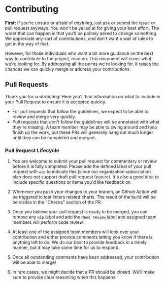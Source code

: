 # Contributing

**First:** if you're unsure or afraid of _anything_, just ask
or submit the issue or pull request anyways. You won't be yelled at for
giving your best effort. The worst that can happen is that you'll be
politely asked to change something. We appreciate any sort of contributions,
and don't want a wall of rules to get in the way of that.

However, for those individuals who want a bit more guidance on the
best way to contribute to the project, read on. This document will cover
what we're looking for. By addressing all the points we're looking for,
it raises the chances we can quickly merge or address your contributions.

## Pull Requests

Thank you for contributing! Here you'll find information on what to include in
your Pull Request to ensure it is accepted quickly.

 * For pull requests that follow the guidelines, we expect to be able to review
   and merge very quickly.
 * Pull requests that don't follow the guidelines will be annotated with what
   they're missing. A team member may be able to swing around
   and help finish up the work, but these PRs will generally hang out much
   longer until they can be completed and merged.

### Pull Request Lifecycle

1. You are welcome to submit your pull request for commentary or review before
   it is fully completed. Please add the defined label of your pull request with
   `wip` to indicate this (since our organization subscription plan does not
   support draft pull request feature). It's also a good idea to include
   specific questions or items you'd like feedback on.

2. Whenever you push your changes to your branch, an Github Action will be
   triggered to test linters related charts. The result of the build will be be visible
   in the "Checks" section of the PR.

3. Once you believe your pull request is ready to be merged, you can remove any
   `wip` label and add the `Need review` label and assigned team members will perform code review.

4. At least one of the assigned team members will look over your contribution and
   either provide comments letting you know if there is anything left to do. We
   do our best to provide feedback in a timely manner, but it may take some
   time for us to respond.

5. Once all outstanding comments have been addressed, your contribution will be
   able to merge!

6. In rare cases, we might decide that a PR should be closed. We'll make sure
   to provide clear reasoning when this happens.
